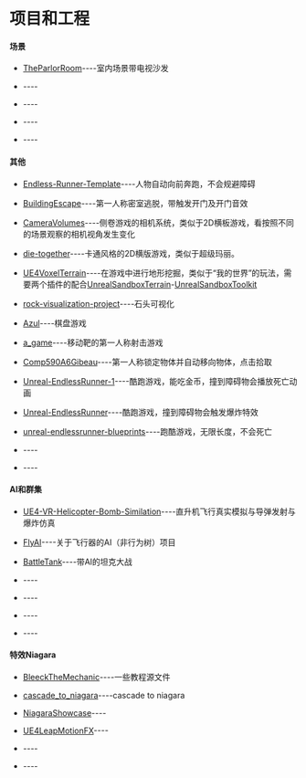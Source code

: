 # 项目和工程

#### 场景

* [TheParlorRoom](https://github.com/all-in-one-unreal/TheParlorRoom)----室内场景带电视沙发

* []()----

* []()----

* []()----

* []()----

#### 其他

* [Endless-Runner-Template](https://github.com/all-in-one-unreal/Endless-Runner-Template)----人物自动向前奔跑，不会规避障碍

* [BuildingEscape](https://github.com/all-in-one-unreal/BuildingEscape)----第一人称密室逃脱，带触发开门及开门音效

* [CameraVolumes](https://github.com/all-in-one-unreal/CameraVolumes)----侧卷游戏的相机系统，类似于2D横板游戏，看按照不同的场景观察的相机视角发生变化

* [die-together](https://github.com/all-in-one-unreal/die-together)----卡通风格的2D横版游戏，类似于超级玛丽。

* [UE4VoxelTerrain](https://github.com/all-in-one-unreal/UE4VoxelTerrain)----在游戏中进行地形挖掘，类似于“我的世界”的玩法，需要两个插件的配合[UnrealSandboxTerrain](https://github.com/all-in-one-unreal/UnrealSandboxTerrain)-[UnrealSandboxToolkit](https://github.com/all-in-one-unreal/UnrealSandboxToolkit)

* [rock-visualization-project](https://github.com/all-in-one-unreal/rock-visualization-project)----石头可视化

* [Azul](https://github.com/all-in-one-unreal/Azul)----棋盘游戏

* [a_game](https://github.com/all-in-one-unreal/a_game)----移动靶的第一人称射击游戏

* [Comp590A6Gibeau](https://github.com/all-in-one-unreal/Comp590A6Gibeau)----第一人称锁定物体并自动移向物体，点击拾取

* [Unreal-EndlessRunner-1](https://github.com/all-in-one-unreal/Unreal-EndlessRunner-1)----酷跑游戏，能吃金币，撞到障碍物会播放死亡动画

* [Unreal-EndlessRunner](https://github.com/all-in-one-unreal/Unreal-EndlessRunner)----酷跑游戏，撞到障碍物会触发爆炸特效

* [unreal-endlessrunner-blueprints](https://github.com/all-in-one-unreal/unreal-endlessrunner-blueprints)----跑酷游戏，无限长度，不会死亡

* []()----

* []()----


#### AI和群集

* [UE4-VR-Helicopter-Bomb-Similation](https://github.com/all-in-one-unreal/UE4-VR-Helicopter-Bomb-Similation)----直升机飞行真实模拟与导弹发射与爆炸仿真

* [FlyAI](https://github.com/all-in-one-unreal/FlyAI)----关于飞行器的AI（非行为树）项目

* [BattleTank](https://github.com/all-in-one-unreal/BattleTank)----带AI的坦克大战

* []()----

* []()----

* []()----

* []()----

#### 特效Niagara

* [BleeckTheMechanic](https://github.com/all-in-one-unreal/BleeckTheMechanic)----一些教程源文件

* [cascade_to_niagara](https://github.com/all-in-one-unreal/cascade_to_niagara)----cascade to niagara

* [NiagaraShowcase](https://github.com/all-in-one-unreal/NiagaraShowcase)----

* [UE4LeapMotionFX](https://github.com/all-in-one-unreal/UE4LeapMotionFX)----

* []()----

* []()----
